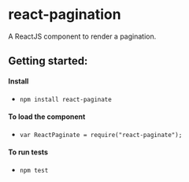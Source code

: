 react-pagination
================

A ReactJS component to render a pagination.


Getting started:
---------------------

#### Install

  * `npm install react-paginate`

#### To load the component

  * `var ReactPaginate = require("react-paginate");`

#### To run tests

  * `npm test`
